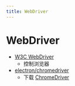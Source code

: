 ```yaml
---
title: WebDriver
---
```


# WebDriver

- [W3C WebDriver](https://w3c.github.io/webdriver/webdriver-spec.html)
  - 控制浏览器
- [electron/chromedriver](https://github.com/electron/chromedriver)
  - 下载 [ChromeDriver](https://sites.google.com/chromium.org/driver/)
